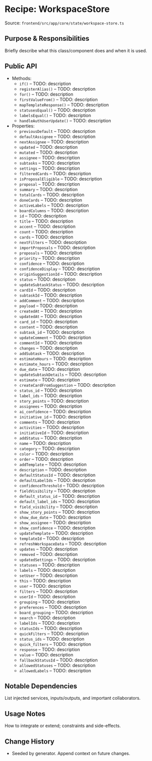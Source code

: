 # Recipe: WorkspaceStore

Source: `frontend/src/app/core/state/workspace-store.ts`

## Purpose & Responsibilities
Briefly describe what this class/component does and when it is used.

## Public API
- Methods:
  - `if()` – TODO: description
  - `registerAlias()` – TODO: description
  - `for()` – TODO: description
  - `firstValueFrom()` – TODO: description
  - `mapTemplateResponse()` – TODO: description
  - `statusesEqual()` – TODO: description
  - `labelsEqual()` – TODO: description
  - `handleAuthUserUpdate()` – TODO: description
- Properties:
  - `previousDefault` – TODO: description
  - `defaultAssignee` – TODO: description
  - `nextAssignee` – TODO: description
  - `updated` – TODO: description
  - `mutated` – TODO: description
  - `assignee` – TODO: description
  - `subtasks` – TODO: description
  - `settings` – TODO: description
  - `filteredCards` – TODO: description
  - `isProposalEligible` – TODO: description
  - `proposal` – TODO: description
  - `summary` – TODO: description
  - `totalCards` – TODO: description
  - `doneCards` – TODO: description
  - `activeLabels` – TODO: description
  - `boardColumns` – TODO: description
  - `id` – TODO: description
  - `title` – TODO: description
  - `accent` – TODO: description
  - `count` – TODO: description
  - `cards` – TODO: description
  - `nextFilters` – TODO: description
  - `importProposals` – TODO: description
  - `proposals` – TODO: description
  - `priority` – TODO: description
  - `confidence` – TODO: description
  - `confidenceDisplay` – TODO: description
  - `originSuggestionId` – TODO: description
  - `status` – TODO: description
  - `updateSubtaskStatus` – TODO: description
  - `cardId` – TODO: description
  - `subtaskId` – TODO: description
  - `addComment` – TODO: description
  - `payload` – TODO: description
  - `createdAt` – TODO: description
  - `updatedAt` – TODO: description
  - `card_id` – TODO: description
  - `content` – TODO: description
  - `subtask_id` – TODO: description
  - `updateComment` – TODO: description
  - `commentId` – TODO: description
  - `changes` – TODO: description
  - `addSubtask` – TODO: description
  - `estimateHours` – TODO: description
  - `estimate_hours` – TODO: description
  - `due_date` – TODO: description
  - `updateSubtaskDetails` – TODO: description
  - `estimate` – TODO: description
  - `createCardFromSuggestion` – TODO: description
  - `status_id` – TODO: description
  - `label_ids` – TODO: description
  - `story_points` – TODO: description
  - `assignees` – TODO: description
  - `ai_confidence` – TODO: description
  - `initiative_id` – TODO: description
  - `comments` – TODO: description
  - `activities` – TODO: description
  - `initiativeId` – TODO: description
  - `addStatus` – TODO: description
  - `name` – TODO: description
  - `category` – TODO: description
  - `color` – TODO: description
  - `order` – TODO: description
  - `addTemplate` – TODO: description
  - `description` – TODO: description
  - `defaultStatusId` – TODO: description
  - `defaultLabelIds` – TODO: description
  - `confidenceThreshold` – TODO: description
  - `fieldVisibility` – TODO: description
  - `default_status_id` – TODO: description
  - `default_label_ids` – TODO: description
  - `field_visibility` – TODO: description
  - `show_story_points` – TODO: description
  - `show_due_date` – TODO: description
  - `show_assignee` – TODO: description
  - `show_confidence` – TODO: description
  - `updateTemplate` – TODO: description
  - `templateId` – TODO: description
  - `refreshWorkspaceData` – TODO: description
  - `updates` – TODO: description
  - `removed` – TODO: description
  - `updatedSettings` – TODO: description
  - `statuses` – TODO: description
  - `labels` – TODO: description
  - `setUser` – TODO: description
  - `this` – TODO: description
  - `user` – TODO: description
  - `filters` – TODO: description
  - `userId` – TODO: description
  - `grouping` – TODO: description
  - `preferences` – TODO: description
  - `board_grouping` – TODO: description
  - `search` – TODO: description
  - `labelIds` – TODO: description
  - `statusIds` – TODO: description
  - `quickFilters` – TODO: description
  - `status_ids` – TODO: description
  - `quick_filters` – TODO: description
  - `response` – TODO: description
  - `value` – TODO: description
  - `fallbackStatusId` – TODO: description
  - `allowedStatuses` – TODO: description
  - `allowedLabels` – TODO: description

## Notable Dependencies
List injected services, inputs/outputs, and important collaborators.

## Usage Notes
How to integrate or extend; constraints and side-effects.

## Change History
- Seeded by generator. Append context on future changes.
